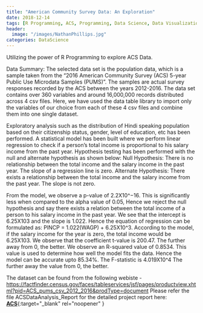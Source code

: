 ```yaml
---
title: "American Community Survey Data: An Exploration"
date: 2018-12-14
tags: [R Programming, ACS, Programming, Data Science, Data Visualization, Data Analysis]
header:
  image: "/images/NathanPhillips.jpg"
categories: DataScience
---
```


Utilizing the power of R Programming to explore ACS Data.

Data Summary: The selected data set is the population data, which is a sample taken from the “2016 American Community Survey (ACS) 5-year Public Use Microdata Samples (PUMS)”. The samples are actual survey responses recorded by the ACS between the years 2012-2016. The data set contains over 360 variables and around 16,000,000 records distributed across 4 csv files. Here, we have used the data table library to import only the variables of our choice from each of these 4 csv files and combine them into one single dataset.

Exploratory analysis such as the distribution of Hindi speaking population based on their citizenship status, gender, level of education, etc has been performed. A statistical model has been built where we perform linear regression to check if a person’s total income is proportional to his salary income from the past year. Hypothesis testing has been performed with the null and alternate hypothesis as shown below:
Null Hypothesis: There is no relationship between the total income and the salary income in the past year. The slope of a regression line is zero.
Alternate Hypothesis: There exists a relationship between the total income and the salary income from the past year. The slope is not zero.

From the model, we observe a p-value of 2.2X10^−16. This is significantly less when compared to the alpha value of 0.05, Hence we reject the null hypothesis and say there exists a relation between the total income of a person to his salary income in the past year. We see that the intercept is 6.25X103 and the slope is 1.022. Hence the equation of regression can be formulated as: PINCP = 1.022(WAGP) + 6.25X10^3. According to the model, if the salary income for the year is zero, the total income would be 6.25X103. We observe that the coefficient t-value is 200.47. The further away from 0, the better. We observe an R-squared value of 0.8534. This value is used to determine how well the model fits the data. Hence the model can be accurate upto 85.34%. The F-statistic is 4.019X10^4 The further away the value from 0, the better.

The dataset can be found from the following webiste - https://factfinder.census.gov/faces/tableservices/jsf/pages/productview.xhtml?pid=ACS_pums_csv_2012_2016&prodType=document
Please refer the file ACSDataAnalysis_Report for the detailed project report here: [**ACS**](https://github.com/SurajSajjan/ACSDataAnalysis/blob/master/ACSDataAnalysis_Report.pdf){:target="_blank" rel="noopener" }
